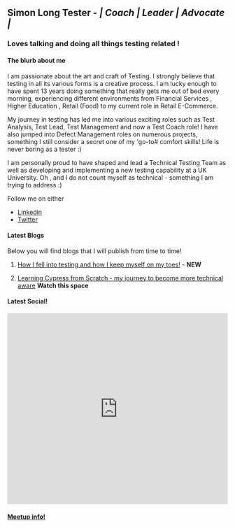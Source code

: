 ## Simon Long Tester - <i>| Coach | Leader | Advocate | </i>

### Loves talking and doing all things testing related !  

#### The blurb about me

I am passionate about the art and craft of Testing.  I strongly believe that testing in all its various forms is a creative process.  I am lucky enough to have spent 13 years doing something that really gets me out of bed every morning, experiencing different environments from Financial Services , Higher Education , Retail (Food) to my current role in Retail E-Commerce.

My journey in testing has led me into various exciting roles such as Test Analysis, Test Lead, Test Management and now a Test Coach role! I have also jumped into Defect Management roles on numerous projects, something I still consider a secret one of my 'go-to# comfort skills!  Life is never boring as a tester :)

I am personally proud to have shaped and lead a Technical Testing Team as well as developing and implementing a new testing capability at a UK University. Oh , and I do not count myself as technical - something I am trying to address :)

Follow me on either
* [Linkedin](https://www.linkedin.com/in/simonlongtester)
* [Twitter](https://twitter.com/simonlongtester)


#### Latest Blogs

Below you will find blogs that I will publish from time to time!  

1. [How I fell into testing and how I keep myself on my toes!](Blogs/mytestingjourney) - <B>NEW</B>

2. [Learning Cypress from Scratch - my journey to become more technical aware](Blogs/LearningCypressfromscratch)  <B>Watch this space</B>


#### Latest Social!

<iframe src="https://www.linkedin.com/embed/feed/update/urn:li:share:6631562053125447684" height="437" width="504" frameborder="0" allowfullscreen="" title="Embedded post"></iframe>

#### [Meetup info!](Meetupinfo.md)
